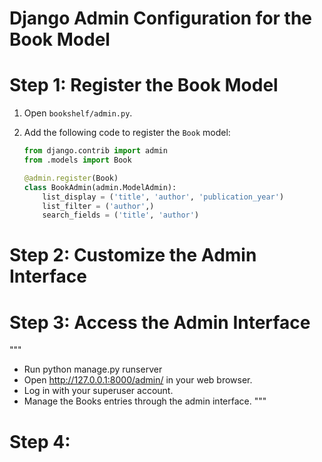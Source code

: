# Django Admin Configuration for the Book Model

# Step 1: Register the Book Model

1. Open `bookshelf/admin.py`.
2. Add the following code to register the `Book` model:

   ```python
   from django.contrib import admin
   from .models import Book

   @admin.register(Book)
   class BookAdmin(admin.ModelAdmin):
       list_display = ('title', 'author', 'publication_year')
       list_filter = ('author',)
       search_fields = ('title', 'author')

# Step 2: Customize the Admin Interface



# Step 3: Access the Admin Interface

"""
- Run python manage.py runserver
- Open http://127.0.0.1:8000/admin/ in your web browser.
- Log in with your superuser account.
- Manage the Books entries through the admin interface. """




# Step 4: